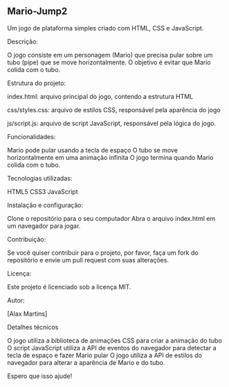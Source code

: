 ## Mario-Jump2

Um jogo de plataforma simples criado com HTML, CSS e JavaScript.

Descrição:

O jogo consiste em um personagem (Mario) que precisa pular sobre um tubo (pipe) que se move horizontalmente. O objetivo é evitar que Mario colida com o tubo.

Estrutura do projeto:

index.html: 
arquivo principal do jogo, contendo a estrutura HTML

css/styles.css: 
arquivo de estilos CSS, responsável pela aparência do jogo

js/script.js: 
arquivo de script JavaScript, responsável pela lógica do jogo.

Funcionalidades:

Mario pode pular usando a tecla de espaço
O tubo se move horizontalmente em uma animação infinita
O jogo termina quando Mario colida com o tubo.

Tecnologias utilizadas:

HTML5
CSS3
JavaScript

Instalação e configuração:

Clone o repositório para o seu computador
Abra o arquivo index.html em um navegador para jogar.

Contribuição:

Se você quiser contribuir para o projeto, por favor, faça um fork do repositório e envie um pull request com suas alterações.

Licença:

Este projeto é licenciado sob a licença MIT.

Autor:

[Alax Martins]

Detalhes técnicos

O jogo utiliza a biblioteca de animações CSS para criar a animação do tubo
O script JavaScript utiliza a API de eventos do navegador para detectar a tecla de espaço e fazer Mario pular
O jogo utiliza a API de estilos do navegador para alterar a aparência de Mario e do tubo.

Espero que isso ajude! 


